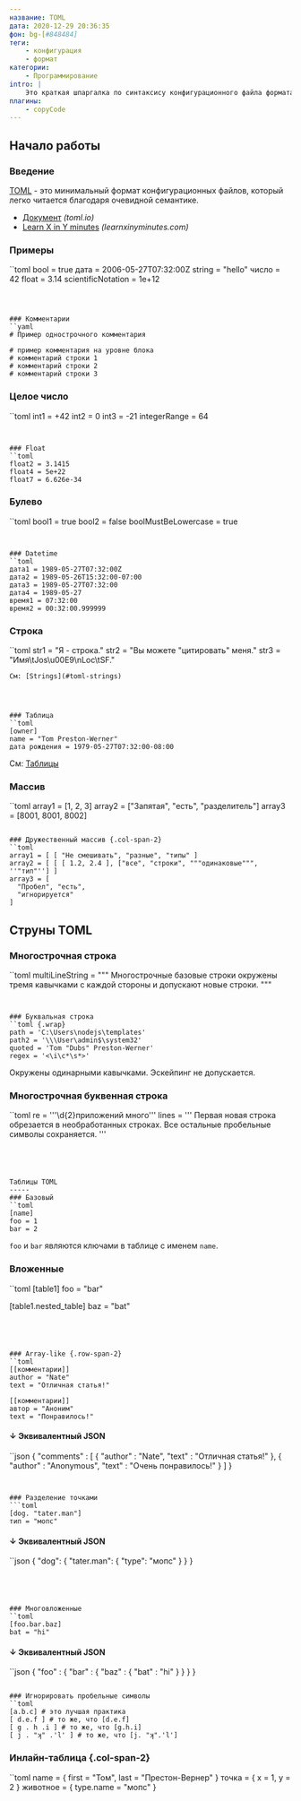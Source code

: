 ```yaml
---
название: TOML
дата: 2020-12-29 20:36:35
фон: bg-[#848484]
теги:
    - конфигурация
    - формат
категории:
    - Программирование
intro: |
    Это краткая шпаргалка по синтаксису конфигурационного файла формата TOML.
плагины:
    - copyCode
---
```



Начало работы
---------------

### Введение
[TOML](https://toml.io/en/) - это минимальный формат конфигурационных файлов, который легко читается благодаря очевидной семантике.
- [Документ](https://toml.io/en/latest) _(toml.io)_
- [Learn X in Y minutes](https://learnxinyminutes.com/docs/toml/) _(learnxinyminutes.com)_




### Примеры
``toml
bool = true
дата = 2006-05-27T07:32:00Z
string = "hello"
число = 42
float = 3.14
scientificNotation = 1e+12
```



### Комментарии
``yaml
# Пример однострочного комментария

# пример комментария на уровне блока
# комментарий строки 1
# комментарий строки 2
# комментарий строки 3
```



### Целое число
``toml
int1 = +42
int2 = 0
int3 = -21
integerRange = 64
```


### Float
``toml
float2 = 3.1415
float4 = 5e+22
float7 = 6.626e-34
```


### Булево
``toml
bool1 = true
bool2 = false
boolMustBeLowercase = true
```


### Datetime
``toml
дата1 = 1989-05-27T07:32:00Z
дата2 = 1989-05-26T15:32:00-07:00
дата3 = 1989-05-27T07:32:00
дата4 = 1989-05-27
время1 = 07:32:00
время2 = 00:32:00.999999
```


### Строка
``toml
str1 = "Я - строка."
str2 = "Вы можете \"цитировать\" меня."
str3 = "Имя\tJos\u00E9\nLoc\tSF."
```
См: [Strings](#toml-strings)




### Таблица
``toml
[owner]
name = "Tom Preston-Werner"
дата рождения = 1979-05-27T07:32:00-08:00
```
См: [Таблицы](#toml-tables)


### Массив
``toml
array1 = [1, 2, 3]
array2 = ["Запятая", "есть", "разделитель"]
array3 = [8001, 8001, 8002]
```

### Дружественный массив {.col-span-2}
``toml
array1 = [ [ "Не смешивать", "разные", "типы" ]
array2 = [ [ [ 1.2, 2.4 ], ["все", "строки", """одинаковые""", ''"тип"''] ]
array3 = [
  "Пробел", "есть",
  "игнорируется"
]
```





Струны TOML
-----



### Многострочная строка
``toml
multiLineString = """
Многострочные базовые строки окружены
тремя кавычками с каждой стороны
и допускают новые строки.
"""
```


### Буквальная строка
``toml {.wrap}
path = 'C:\Users\nodejs\templates'
path2 = '\\\User\admin$\system32'
quoted = 'Tom "Dubs" Preston-Werner'
regex = '<\i\c*\s*>'
```
Окружены одинарными кавычками. Эскейпинг не допускается.


### Многострочная буквенная строка
``toml
re = '''\d{2}приложений много'''
lines = '''
Первая новая строка
обрезается в необработанных строках.
Все остальные пробельные символы
сохраняется.
'''
```




Таблицы TOML
-----
### Базовый
``toml
[name]
foo = 1
bar = 2
```
`foo` и `bar` являются ключами в таблице с именем `name`.


### Вложенные
``toml
[table1]
	foo = "bar"

[table1.nested_table]
	baz = "bat"
```




### Array-like {.row-span-2}
``toml
[[комментарии]]
author = "Nate"
text = "Отличная статья!"

[[комментарии]]
автор = "Аноним"
text = "Понравилось!"
```
#### ↓ Эквивалентный JSON
``json
{
	"comments" : [
		{
			"author" : "Nate",
			"text" : "Отличная статья!"
		},
		{
			"author" : "Anonymous",
			"text" : "Очень понравилось!"
		}
	]
}
```


### Разделение точками
```toml
[dog. "tater.man"]
тип = "мопс"
```
#### ↓ Эквивалентный JSON
``json
{
  "dog": {
    "tater.man": {
      "type": "мопс"
    }
  }
}
```




### Многовложенные
``toml
[foo.bar.baz]
bat = "hi"
```
#### ↓ Эквивалентный JSON
``json
{
	"foo" : {
		"bar" : {
			"baz" : {
				"bat" : "hi"
			}
		}
	}
}
```

### Игнорировать пробельные символы
``toml
[a.b.c] # это лучшая практика
[ d.e.f ] # то же, что [d.e.f]
[ g . h .i ] # то же, что [g.h.i]
[ j . "ʞ" .'l' ] # то же, что [j. "ʞ".'l']
```

### Инлайн-таблица {.col-span-2}
``toml
name = { first = "Том", last = "Престон-Вернер" }
точка = { x = 1, y = 2 }
животное = { type.name = "мопс" }
```



